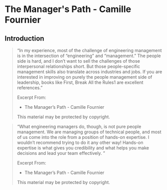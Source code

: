 # The Manager's Path - Camille Fournier

## Introduction

> “In my experience, most of the challenge of engineering management is in the intersection of “engineering” and “management.” The people side is hard, and I don’t want to sell the challenges of those interpersonal relationships short. But those people-specific management skills also translate across industries and jobs. If you are interested in improving on purely the people management side of leadership, books like First, Break All the Rules1 are excellent references.”
>
> Excerpt From:
> - The Manager’s Path - Camille Fournier
> 
> This material may be protected by copyright.

> “What engineering managers do, though, is not pure people management. We are managing groups of technical people, and most of us come into the role from a position of hands-on expertise. I wouldn’t recommend trying to do it any other way! Hands-on expertise is what gives you credibility and what helps you make decisions and lead your team effectively. ”
>
> Excerpt From:
> - The Manager’s Path - Camille Fournier
> 
> This material may be protected by copyright.

